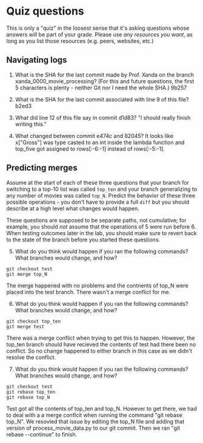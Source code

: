 # Quiz questions

This is only a "quiz" in the loosest sense that it's asking questions whose
answers will be part of your grade. Please use *any resources you want*, as
long as you list those resources (e.g. peers, websites, etc.)

## Navigating logs

1. What is the SHA for the last commit made by Prof. Xanda on the branch
xanda_0000_movie_processing?
(For this and future questions, the first 5 characters is plenty - neither
Git nor I need the whole SHA.)
9b257


2. What is the SHA for the last commit associated with line 9 of this file?
b2ed3

3. What did line 12 of this file say in commit d1d83?
"I should really finish writing this."

4. What changed between commit e474c and 82045?
It looks like x["Gross"] was type casted to an int inside the lambda function and top_five got assigned to rows[:-6:-1] instead of rows[:-5:-1].

## Predicting merges

Assume at the start of each of these three questions that your
branch for switching to a top-10 list was called `top_ten`
and your branch generalizing to any number of movies was called `top_N`.
Predict the behavior of these three possible operations - you don't
have to provide a full `diff` but you should describe at a high level
what changes would happen.

These questions are supposed to be separate paths, not cumulative;
for example, you should *not* assume that the operations of 5 were run
before 6. When testing outcomes later in the lab, you should make sure to
revert back to the state of the branch before you started these questions.

5. What do you think would happen if you ran the following commands?
What branches would change, and how?
```
git checkout test
git merge top_N
```
The merge happened with no problems and the contnents of top_N were placed into the test branch. There wasn't a merge conflict for me.

6. What do you think would happen if you ran the following commands?
What branches would change, and how?
```
git checkout top_ten
git merge test
```
There was a merge conflict when trying to get this to happen. However, the top_ten branch should have recieved the contents of test had there been no conflict. So no change happened to either branch in this case as we didn't resolve the conflict.

7. What do you think would happen if you ran the following commands?
What branches would change, and how?
```
git checkout test
git rebase top_ten
git rebase top_N
```
Test got all the contents of top_ten and top_N. However to get there, we had to deal with a a merge conflcit when running the command "git rebase top_N". We resovled that issue by editing the top_N file and adding that version of process_movie_data.py to our git commit. Then we ran "git rebase --continue" to finish.


